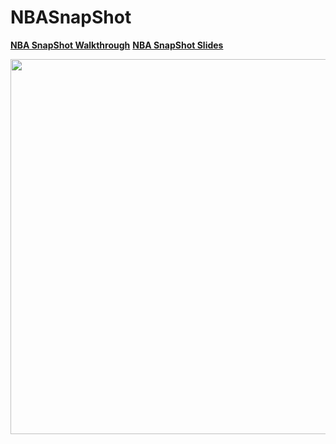 # NBASnapShot

**[NBA SnapShot Walkthrough](https://youtube.com/shorts/arp9LDqFtoA)**
**[NBA SnapShot Slides](https://docs.google.com/presentation/d/1B95tL0188Gz-HNKuxE7NEQVH8iTPeFKZ3n0BbMPLC90/edit?usp=sharing)**

 <img src="https://github.com/user-attachments/assets/d37ed4c7-8587-4743-ac9a-6e31747a6984" width=600>


